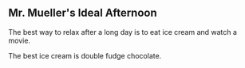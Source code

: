 ## Mr. Mueller's Ideal Afternoon

The best way to relax after a long day is to eat ice cream and watch a movie.

The best ice cream is double fudge chocolate.